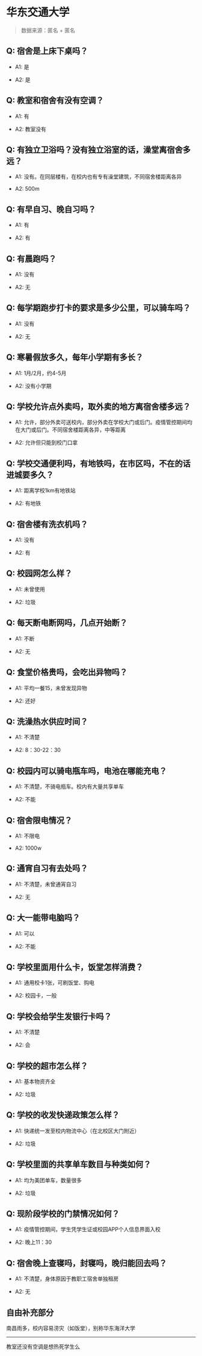 # 华东交通大学

> 数据来源：匿名 + 匿名

## Q: 宿舍是上床下桌吗？

- A1: 是

- A2: 是

## Q: 教室和宿舍有没有空调？

- A1: 有

- A2: 教室没有

## Q: 有独立卫浴吗？没有独立浴室的话，澡堂离宿舍多远？

- A1: 没有。在同层楼有，在校内也有专有澡堂建筑，不同宿舍楼距离各异

- A2: 500m

## Q: 有早自习、晚自习吗？

- A1: 有

- A2: 有

## Q: 有晨跑吗？

- A1: 没有

- A2: 无

## Q: 每学期跑步打卡的要求是多少公里，可以骑车吗？

- A1: 没有

- A2: 无

## Q: 寒暑假放多久，每年小学期有多长？

- A1: 1月/2月，约4-5月

- A2: 没有小学期

## Q: 学校允许点外卖吗，取外卖的地方离宿舍楼多远？

- A1: 允许，部分外卖可送校内，部分外卖在学校大门或后门。疫情管控期间均在大门或后门。不同宿舍楼距离各异，中等距离

- A2: 允许但只能到校门口拿

## Q: 学校交通便利吗，有地铁吗，在市区吗，不在的话进城要多久？

- A1: 距离学校1km有地铁站

- A2: 有地铁

## Q: 宿舍楼有洗衣机吗？

- A1: 没有

- A2: 有

## Q: 校园网怎么样？

- A1: 未曾使用

- A2: 垃圾

## Q: 每天断电断网吗，几点开始断？

- A1: 不断

- A2: 无

## Q: 食堂价格贵吗，会吃出异物吗？

- A1: 平均一餐15，未曾发现异物

- A2: 还好

## Q: 洗澡热水供应时间？

- A1: 不清楚

- A2: 8：30-22：30

## Q: 校园内可以骑电瓶车吗，电池在哪能充电？

- A1: 不清楚，不骑电瓶车。校内有大量共享单车

- A2: 不能

## Q: 宿舍限电情况？

- A1: 不限电

- A2: 1000w

## Q: 通宵自习有去处吗？

- A1: 不清楚，未曾通宵自习

- A2: 无

## Q: 大一能带电脑吗？

- A1: 可以

- A2: 不能

## Q: 学校里面用什么卡，饭堂怎样消费？

- A1: 通用校卡1张，可刷饭堂、购电

- A2: 校园卡，一般

## Q: 学校会给学生发银行卡吗？

- A1: 不清楚

- A2: 会

## Q: 学校的超市怎么样？

- A1: 基本物资齐全

- A2: 垃圾

## Q: 学校的收发快递政策怎么样？

- A1: 快递统一发至校内物流中心（在北校区大门附近）

- A2: 垃圾

## Q: 学校里面的共享单车数目与种类如何？

- A1: 均为美团单车，数量很多

- A2: 垃圾

## Q: 现阶段学校的门禁情况如何？

- A1: 疫情管控期间，学生凭学生证或校园APP个人信息界面入校

- A2: 晚上11：30

## Q: 宿舍晚上查寝吗，封寝吗，晚归能回去吗？

- A1: 不清楚，身体原因于教职工宿舍单独租房

- A2: 无

## 自由补充部分

南昌雨多，校内容易涝灾（如饭堂），别称华东海洋大学

***

教室还没有空调是想热死学生么